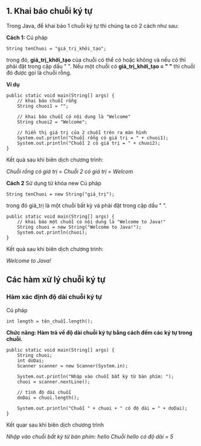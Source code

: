 ## 1. Khai báo chuỗi ký tự

Trong Java, để khai báo 1 chuỗi ký tự thì chúng ta có 2 cách như sau:

**Cách 1:**
Cú pháp
```
String tenChuoi = "giá_trị_khởi_tạo";
```
trong đó, **giá_trị_khởi_tạo** của chuỗi có thể có hoặc không và nếu có thì phải đặt trong cặp dấu " ". Nếu một chuỗi có **giá_trị_khởi_tạo = " "** thì chuỗi đó được gọi là chuỗi rỗng.

**Ví dụ**
```
public static void main(String[] args) {
    // khai báo chuỗi rỗng
    String chuoi1 = "";
         
    // khai báo chuỗi có nội dung là "Welcome"
    String chuoi2 = "Welcome";
         
    // hiển thị giá trị của 2 chuỗi trên ra màn hình
    System.out.println("Chuỗi rỗng có giá trị = " + chuoi1);
    System.out.println("Chuỗi 2 có giá trị = " + chuoi2);
}
```
Kết quả sau khi biên dịch chương trình:

*Chuỗi rồng có giá trị =
Chuỗi 2 có giá trị = Welcom*

**Cách 2**
Sử dụng từ khóa new
Cú pháp
```
String tenChuoi = new String("giá_trị");
```
trong đó giá_trị là một chuỗi bất kỳ và phải đặt trong cặp dấu " ".

```
public static void main(String[] args) {
    // khai báo một chuỗi có nội dung là "Welcome to Java!"
    String chuoi = new String("Welcome to Java!");
    System.out.println(chuoi);
}
```
Kết quả sau khi biên dịch chương trình:

*Welcome to Java!*

## Các hàm xử lý chuỗi ký tự

### Hàm xác định độ dài chuỗi ký tự
Cú pháp
```
int length = tên_chuỗi.length();
```

**Chức năng: Hàm trả về độ dài chuỗi ký tự bằng cách đếm các ký tự trong chuỗi.**

```
public static void main(String[] args) {
    String chuoi;
    int doDai;
    Scanner scanner = new Scanner(System.in);
         
    System.out.println("Nhập vào chuỗi bất kỳ từ bàn phím: ");
    chuoi = scanner.nextLine();
         
    // tính độ dài chuỗi
    doDai = chuoi.length();
         
    System.out.println("Chuỗi " + chuoi + " có độ dài = " + doDai);
}
```
Kết quar sau khi biên dịch chương trình

*Nhập vào chuỗi bất kỳ từ bàn phím:
hello
Chuỗi hello có độ dài = 5*
